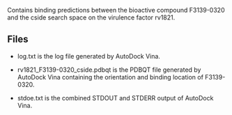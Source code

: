 Contains binding predictions between the bioactive compound F3139-0320 and the cside search space on the virulence factor rv1821.

## Files

- log.txt is the log file generated by AutoDock Vina.

- rv1821_F3139-0320_cside.pdbqt is the PDBQT file generated by AutoDock Vina containing the orientation and binding location of F3139-0320.

- stdoe.txt is the combined STDOUT and STDERR output of AutoDock Vina.

